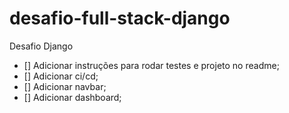 # desafio-full-stack-django
Desafio Django

- [] Adicionar instruções para rodar testes e projeto no readme;
- [] Adicionar ci/cd;
- [] Adicionar navbar;
- [] Adicionar dashboard;